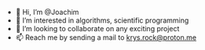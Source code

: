 - 👋 Hi, I’m @Joachim
- 👀 I’m interested in algorithms, scientific programming
- 💞️ I’m looking to collaborate on any exciting project
- 📫 Reach me by sending a mail to krys.rock@proton.me

<!---
krystof3/krystof3 is a ✨ special ✨ repository because its `README.md` (this file) appears on your GitHub profile.
You can click the Preview link to take a look at your changes.
--->
